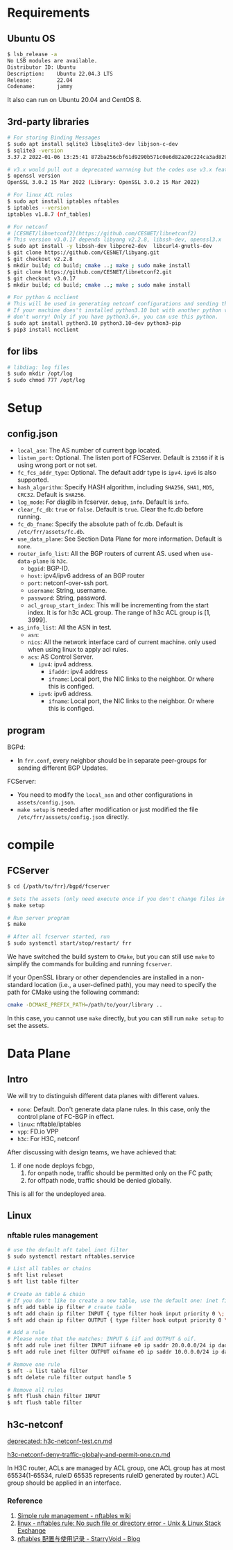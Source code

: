 # Requirements

## Ubuntu OS

```bash
$ lsb_release -a
No LSB modules are available.
Distributor ID: Ubuntu
Description:    Ubuntu 22.04.3 LTS
Release:        22.04
Codename:       jammy
```

It also can run on Ubuntu 20.04 and CentOS 8.

## 3rd-party libraries

```bash
# For storing Binding Messages
$ sudo apt install sqlite3 libsqlite3-dev libjson-c-dev
$ sqlite3 -version
3.37.2 2022-01-06 13:25:41 872ba256cbf61d9290b571c0e6d82a20c224ca3ad82971edc46b29818d5dalt1

# v3.x would pull out a deprecated warnning but the codes use v3.x features.
$ openssl version
OpenSSL 3.0.2 15 Mar 2022 (Library: OpenSSL 3.0.2 15 Mar 2022)

# For linux ACL rules
$ sudo apt install iptables nftables
$ iptables --version
iptables v1.8.7 (nf_tables)

# For netconf
# [CESNET/libnetconf2](https://github.com/CESNET/libnetconf2)
# This version v3.0.17 depends libyang v2.2.8, libssh-dev, openssl3.x
$ sudo apt install -y libssh-dev libpcre2-dev  libcurl4-gnutls-dev
$ git clone https://github.com/CESNET/libyang.git
$ git checkout v2.2.8
$ mkdir build; cd build; cmake ..; make ; sudo make install
$ git clone https://github.com/CESNET/libnetconf2.git
$ git checkout v3.0.17
$ mkdir build; cd build; cmake ..; make ; sudo make install

# For python & ncclient
# This will be used in generating netconf configurations and sending them to routers.
# If your machine does't installed python3.10 but with another python version,
# don't worry! Only if you have python3.6+, you can use this python.
$ sudo apt install python3.10 python3.10-dev python3-pip
$ pip3 install ncclient
```

## for libs

```bash
# libdiag: log files
$ sudo mkdir /opt/log
$ sudo chmod 777 /opt/log
```

# Setup

## config.json

- `local_asn`: The AS number of current bgp located.
- `listen_port`: Optional. The listen port of FCServer. Default is `23160` if it is using wrong port or not set.
- `fc_fcs_addr_type`: Optional. The default addr type is `ipv4`. `ipv6` is also supported.
- `hash_algorithm`: Specify HASH algorithm, including `SHA256`, `SHA1`, `MD5`, `CRC32`. Default is `SHA256`.
- `log_mode`: For diaglib in fcserver. `debug`, `info`. Default is `info`.
- `clear_fc_db`: `true` or `false`. Default is `true`. Clear the fc.db before running.
- `fc_db_fname`: Specify the absolute path of fc.db. Default is `/etc/frr/assets/fc.db`.
- `use_data_plane`: See Section Data Plane for more information. Default is `none`.
- `router_info_list`: All the BGP routers of current AS. used when `use-data-plane` is `h3c`.
  - `bgpid`: BGP-ID.
  - `host`: ipv4/ipv6 address of an BGP router
  - `port`: netconf-over-ssh port.
  - `username`: String, username.
  - `password`: String, password.
  - `acl_group_start_index`: This will be incrementing from the start index. It is for h3c ACL group. The range of h3c ACL group is [1, 3999].
- `as_info_list`: All the ASN in test.
  - `asn`:
  - `nics`: All the network interface card of current machine. only used when using linux to apply acl rules.
  - `acs`: AS Control Server.
    - `ipv4`: ipv4 address.
      - `ifaddr`: ipv4 address
      - `ifname`: Local port, the NIC links to the neighbor. Or where this is configed.
    - `ipv6`: ipv6 address.
      - `ifname`: Local port, the NIC links to the neighbor. Or where this is configed.

## program

BGPd:

- In `frr.conf`, every neighbor should be in separate peer-groups for sending different BGP Updates.

FCServer:

- You need to modify the `local_asn` and other configurations in `assets/config.json`.
- `make setup` is needed after modification or just modified the file `/etc/frr/asssets/config.json` directly.

# compile

## FCServer

```bash
$ cd {/path/to/frr}/bgpd/fcserver

# Sets the assets (only need execute once if you don't change files in assets)
$ make setup

# Run server program
$ make

# After all fcserver started, run
$ sudo systemctl start/stop/restart/ frr
```

We have switched the build system to `CMake`, but you can still use `make` to simplify the commands for building and running `fcserver`.

If your OpenSSL library or other dependencies are installed in a non-standard location (i.e., a user-defined path), you may need to specify the path for CMake using the following command:

```sh
cmake -DCMAKE_PREFIX_PATH=/path/to/your/library ..
```

In this case, you cannot use `make` directly, but you can still run `make setup` to set the assets.

# Data Plane

## Intro

We will try to distinguish different data planes with different values.

- `none`: Default. Don't generate data plane rules. In this case, only the control plane of FC-BGP in effect.
- `linux`: nftable/iptables
- `vpp`: FD.io VPP
- `h3c`: For H3C, netconf

After discussing with design teams, we have achieved that:

1. if one node deploys fcbgp,
   1. for onpath node, traffic should be permitted only on the FC path;
   2. for offpath node, traffic should be denied globally.

This is all for the undeployed area.

## Linux

### nftable rules management

```bash
# use the default nft tabel inet filter
$ sudo systemctl restart nftables.service

# List all tables or chains
$ nft list ruleset
$ nft list table filter

# Create an table & chain
# If you don't like to create a new table, use the default one: inet filter.
$ nft add table ip filter # create table
$ nft add chain ip filter INPUT { type filter hook input priority 0 \; } # create chain
$ nft add chain ip filter OUTPUT { type filter hook output priority 0 \; } # create chain

# Add a rule
# Please note that the matches: INPUT & iif and OUTPUT & oif.
$ nft add rule inet filter INPUT iifname e0 ip saddr 20.0.0.0/24 ip daddr 10.0.0.0/24 drop
$ nft add rule inet filter OUTPUT oifname e0 ip saddr 10.0.0.0/24 ip daddr 20.0.0.0/24 drop

# Remove one rule
$ nft -a list table filter
$ nft delete rule filter output handle 5

# Remove all rules
$ nft flush chain filter INPUT
$ nft flush table filter
```

## h3c-netconf

[deprecated: h3c-netconf-test.cn.md](./test/netconf-test/README.md)

[h3c-netconf-deny-traffic-globaly-and-permit-one.cn.md](./docs/h3c-netconf-deny-traffic-globaly-and-permit-one.cn.md)

In H3C router, ACLs are managed by ACL group, one ACL group has at most 65534(1-65534, ruleID 65535 represents ruleID generated by router.) ACL group should be applied in an interface.

### Reference

1. [Simple rule management - nftables wiki](https://wiki.nftables.org/wiki-nftables/index.php/Simple_rule_management)
2. [linux - nftables rule: No such file or directory error - Unix & Linux Stack Exchange](https://unix.stackexchange.com/questions/537912/nftables-rule-no-such-file-or-directory-error)
3. [nftables 配置与使用记录 - StarryVoid - Blog](https://blog.starryvoid.com/archives/1045.html)
